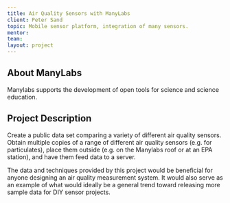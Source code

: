 ```yaml
---
title: Air Quality Sensors with ManyLabs
client: Peter Sand
topic: Mobile sensor platform, integration of many sensors.
mentor:
team:
layout: project
---
```


## About ManyLabs

Manylabs supports the development of open tools for science and science
education.

## Project Description

Create a public data set comparing a variety of different air quality sensors.
Obtain multiple copies of a range of different air quality sensors (e.g. for
particulates), place them outside (e.g. on the Manylabs roof or at an EPA
station), and have them feed data to a server.

The data and techniques provided by this project would be beneficial for anyone
designing an air quality measurement system. It would also serve as an example
of what would ideally be a general trend toward releasing more sample data for
DIY sensor projects.
